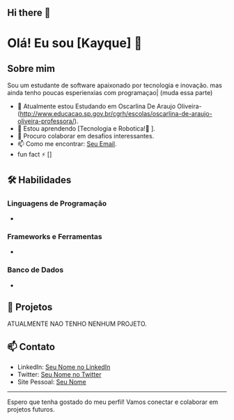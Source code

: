## Hi there 👋

# Olá! Eu sou [Kayque] 👋


## Sobre mim
Sou um estudante de software apaixonado por tecnologia e inovação. mas ainda tenho poucas esperienxias com programaçao| (muda essa parte) 

- 🔭 Atualmente estou Estudando em Oscarlina De Araujo Oliveira- (http://www.educacao.sp.gov.br/cgrh/escolas/oscarlina-de-araujo-oliveira-professora/).
- 🌱 Estou aprendendo [Tecnologia e Robotica!🤖 ].
- 👯 Procuro colaborar em desafios interessantes.
- 📫 Como me encontrar: [Seu Email](mailt).
- fun fact ⚡ []
## 🛠️ Habilidades

### Linguagens de Programação
-
      
### Frameworks e Ferramentas
-

### Banco de Dados
-

## 🚀 Projetos
ATUALMENTE NAO TENHO NENHUM PROJETO.

## 📫 Contato

- LinkedIn: [Seu Nome no LinkedIn](https://www.linkedin.com/in/seunome)
- Twitter: [Seu Nome no Twitter](https://twitter.com/seunome)
- Site Pessoal: [Seu Nome](https://www.seunome.com)

---

Espero que tenha gostado do meu perfil! Vamos conectar e colaborar em projetos futuros.
